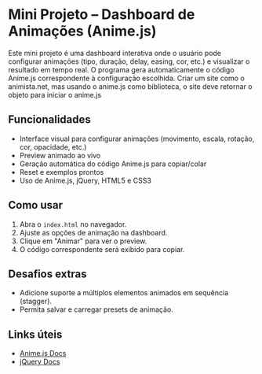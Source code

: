 # Mini Projeto – Dashboard de Animações (Anime.js)

Este mini projeto é uma dashboard interativa onde o usuário pode configurar animações (tipo, duração, delay, easing, cor, etc.) e visualizar o resultado em tempo real. O programa gera automaticamente o código Anime.js correspondente à configuração escolhida.
Criar um site como o animista.net, mas usando o anime.js como biblioteca, o site deve retornar o objeto para iniciar o anime.js

## Funcionalidades
- Interface visual para configurar animações (movimento, escala, rotação, cor, opacidade, etc.)
- Preview animado ao vivo
- Geração automática do código Anime.js para copiar/colar
- Reset e exemplos prontos
- Uso de Anime.js, jQuery, HTML5 e CSS3

## Como usar
1. Abra o `index.html` no navegador.
2. Ajuste as opções de animação na dashboard.
3. Clique em "Animar" para ver o preview.
4. O código correspondente será exibido para copiar.

## Desafios extras
- Adicione suporte a múltiplos elementos animados em sequência (stagger).
- Permita salvar e carregar presets de animação.

## Links úteis
- [Anime.js Docs](https://animejs.com/documentation/)
- [jQuery Docs](https://api.jquery.com/)
